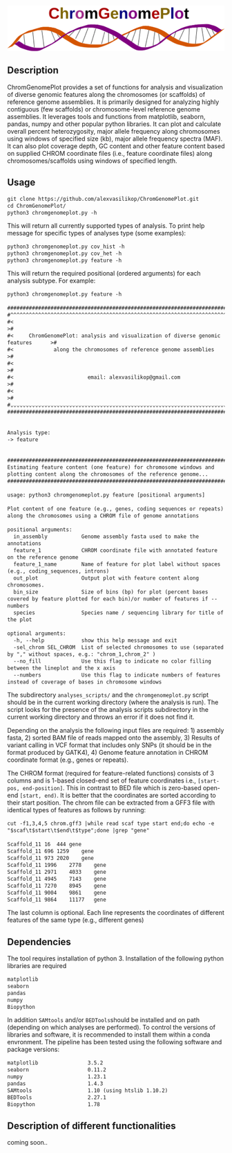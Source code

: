 
![Alt text](chromgenomeplot.svg)

## Description
ChromGenomePlot provides a set of functions for analysis and visualization of diverse genomic features along the chromosomes (or scaffolds) of reference genome assemblies. It is primarily designed for analyzing highly contiguous (few scaffolds) or chromosome-level reference genome assemblies. It leverages 
tools and functions from matplotlib, seaborn, pandas, numpy and other popular python libraries. It can plot and calculate overall percent heterozygosity, major allele frequency along chromosomes using windows of specified size (kb), major allele frequency spectra (MAF). It can also plot coverage depth, GC content and other feature content based on supplied CHROM coordinate files (i.e., feature coordinate files) along chromosomes/scaffolds using windows of specified length.

## Usage
```
git clone https://github.com/alexvasilikop/ChromGenomePlot.git
cd ChromGenomePlot/
python3 chromgenomeplot.py -h
```
This will return all currently supported types of analysis. To print help message for specific types of analyses type (some examples):
```
python3 chromgenomeplot.py cov_hist -h
python3 chromgenomeplot.py cov_het -h
python3 chromgenomeplot.py feature -h
```
This will return the required positional (ordered arguments) for each analysis subtype. For example:
```
python3 chromgenomeplot.py feature -h

######################################################################################
#^^^^^^^^^^^^^^^^^^^^^^^^^^^^^^^^^^^^^^^^^^^^^^^^^^^^^^^^^^^^^^^^^^^^^^^^^^^^^^^^^^^^#
#<                                                                                  >#
#<     ChromGenomePlot: analysis and visualization of diverse genomic features      >#
#<             along the chromosomes of reference genome assemblies                 >#
#<                                                                                  >#
#<                        email: alexvasilikop@gmail.com                            >#
#<                                                                                  >#
#⌄⌄⌄⌄⌄⌄⌄⌄⌄⌄⌄⌄⌄⌄⌄⌄⌄⌄⌄⌄⌄⌄⌄⌄⌄⌄⌄⌄⌄⌄⌄⌄⌄⌄⌄⌄⌄⌄⌄⌄⌄⌄⌄⌄⌄⌄⌄⌄⌄⌄⌄⌄⌄⌄⌄⌄⌄⌄⌄⌄⌄⌄⌄⌄⌄⌄⌄⌄⌄⌄⌄⌄⌄⌄⌄⌄⌄⌄⌄⌄⌄⌄⌄⌄#
######################################################################################


Analysis type:
-> feature


############################################################################################################################################################
Estimating feature content (one feature) for chromosome windows and plotting content along the chromosomes of the reference genome...
############################################################################################################################################################

usage: python3 chromgenomeplot.py feature [positional arguments]

Plot content of one feature (e.g., genes, coding sequences or repeats) along the chromosomes using a CHROM file of genome annotations

positional arguments:
  in_assembly           Genome assembly fasta used to make the annotations
  feature_1             CHROM coordinate file with annotated feature on the reference genome
  feature_1_name        Name of feature for plot label without spaces (e.g., coding_sequences, introns)
  out_plot              Output plot with feature content along chromosomes.
  bin_size              Size of bins (bp) for plot (percent bases covered by feature plotted for each bin)/or number of features if --numbers
  species               Species name / sequencing library for title of the plot

optional arguments:
  -h, --help            show this help message and exit
  -sel_chrom SEL_CHROM  List of selected chromosomes to use (separated by "," without spaces, e.g.: "chrom_1,chrom_2" )
  --no_fill             Use this flag to indicate no color filling between the lineplot and the x axis
  --numbers             Use this flag to indicate numbers of features instead of coverage of bases in chromosome windows
```

The subdirectory ```analyses_scripts/``` and the ```chromgenomeplot.py``` script should be in the current working directory (where the analysis is run). The script looks for the presence of the analysis scripts subdirectory in the current working directory and throws an error if it does not find it.

Depending on the analysis the following input files are required: 1) assembly fasta, 2) sorted BAM file of reads mapped onto the assembly, 3) Results of variant calling in VCF format that includes only SNPs (it should be in the format produced by GATK4), 4) Genome feature annotation in CHROM coordinate format (e.g., genes or repeats). 

The CHROM format (required for feature-related functions) consists of 3 columns and is 1-based closed-end set of feature coordinates i.e., ```[start-pos, end-position]```. This in contrast to BED file which is zero-based open-end ```[start, end)```. It is better that the coordinates are sorted according to their start position. The chrom file can be extracted from a GFF3 file with identical types of features as follows by running:
```
cut -f1,3,4,5 chrom.gff3 |while read scaf type start end;do echo -e "$scaf\t$start\t$end\t$type";done |grep "gene"

Scaffold_11	16	444	gene
Scaffold_11	696	1259	gene
Scaffold_11	973	2020	gene
Scaffold_11	1996	2778	gene
Scaffold_11	2971	4033	gene
Scaffold_11	4945	7143	gene
Scaffold_11	7270	8945	gene
Scaffold_11	9004	9861	gene
Scaffold_11	9864	11177	gene
```
The last column is optional. Each line represents the coordinates of different features of the same type (e.g., different genes)

## Dependencies
The tool requires installation of python 3. Installation of the following python libraries are required
```
matplotlib
seaborn
pandas
numpy
Biopython
```

In addition ```SAMtools``` and/or ```BEDTools```should be installed and on path (depending on which analyses are performed). To control the versions of libraries and software, it is recommended to install them within a conda envronment. The pipeline has been tested using the following software and package versions:
```
matplotlib                3.5.2
seaborn                   0.11.2
numpy                     1.23.1
pandas                    1.4.3
SAMtools                  1.10 (using htslib 1.10.2)
BEDTools                  2.27.1
Biopython                 1.78
```

## Description of different functionalities
coming soon..
